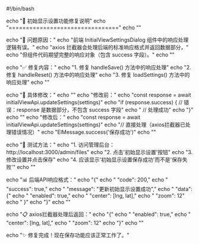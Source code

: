 #!/bin/bash

echo "🔧 初始显示设置功能修复说明"
echo "================================"
echo ""

echo "🐛 问题原因："
echo "前端 InitialViewSettingsDialog 组件中的响应处理逻辑有误。"
echo "axios 拦截器会处理后端的标准响应格式并返回数据部分，"
echo "但组件代码期望完整的响应对象（包含 success 字段）。"
echo ""

echo "✅ 修复内容："
echo "1. 修复 handleSave() 方法中的响应处理"
echo "2. 修复 handleReset() 方法中的响应处理"
echo "3. 修复 loadSettings() 方法中的响应处理"
echo ""

echo "📝 具体修改："
echo ""
echo "修改前："
echo "const response = await initialViewApi.updateSettings(settings)"
echo "if (response.success) { // 错误：response 是数据部分，不包含 success 字段"
echo "  // 处理成功"
echo "}"
echo ""
echo "修改后："
echo "const response = await initialViewApi.updateSettings(settings)"
echo "// 直接处理（axios拦截器已处理错误情况）"
echo "ElMessage.success('保存成功')"
echo ""

echo "🧪 测试方法："
echo "1. 访问管理后台：http://localhost:3000/admin/files"
echo "2. 点击'初始显示设置'按钮"
echo "3. 修改设置并点击保存"
echo "4. 应该显示'初始显示设置保存成功'而不是'保存失败'"
echo ""

echo "📊 后端API响应格式："
echo "{"
echo "  \"code\": 200,"
echo "  \"success\": true,"
echo "  \"message\": \"更新初始显示设置成功\","
echo "  \"data\": {"
echo "    \"enabled\": true,"
echo "    \"center\": [lng, lat],"
echo "    \"zoom\": 12"
echo "  }"
echo "}"
echo ""

echo "📋 axios拦截器处理后返回："
echo "{"
echo "  \"enabled\": true,"
echo "  \"center\": [lng, lat],"
echo "  \"zoom\": 12"
echo "}"
echo ""

echo "✨ 修复完成！现在保存功能应该正常工作了。"